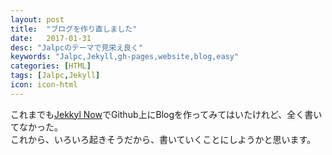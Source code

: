 ```yaml
---
layout: post
title:  "ブログを作り直しました"
date:   2017-01-31
desc: "Jalpcのテーマで見栄え良く"
keywords: "Jalpc,Jekyll,gh-pages,website,blog,easy"
categories: [HTML]
tags: [Jalpc,Jekyll]
icon: icon-html
---
```

これまでも[Jekkyl Now](http://plus.appgiga.jp/masatolan/2015/01/13/55047/)でGithub上にBlogを作ってみてはいたけれど、全く書いてなかった。  
これから、いろいろ起きそうだから、書いていくことにしようかと思います。
